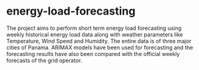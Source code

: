 # energy-load-forecasting
The project aims to perform short term energy load forecasting using weekly historical energy load data along with weather parameters like Temperature, Wind Speed and Humidity. The entire data is of three major cities of Panama. ARIMAX models have been used for forecasting and the forecasting results have also been compared with the official weekly forecasts of the grid operator.
